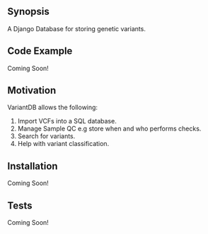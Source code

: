 ## Synopsis

A Django Database for storing genetic variants. 

## Code Example

Coming Soon!
## Motivation

VariantDB allows the following:

1) Import VCFs into a SQL database.
2) Manage Sample QC e.g store when and who performs checks.
3) Search for variants.
4) Help with variant classification.

## Installation

Coming Soon!

## Tests

Coming Soon!
